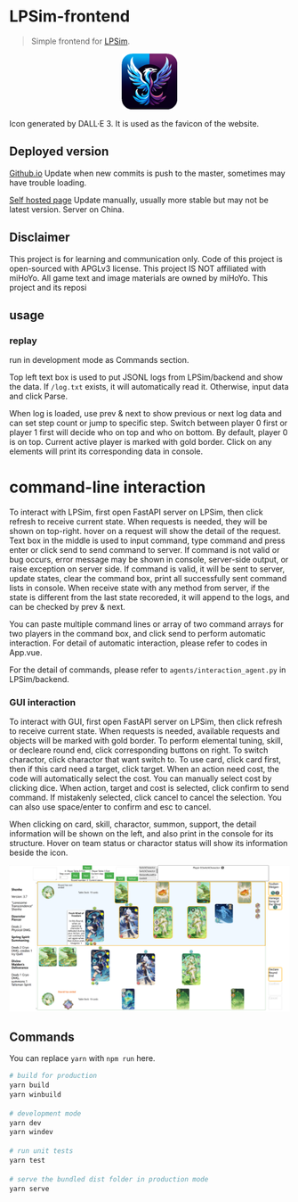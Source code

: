 # LPSim-frontend

> Simple frontend for [LPSim](https://github.com/LPSim/backend).

<p align="center">
  <img src="static/favicon.png" alt="Favicon" width="100">
</p>

Icon generated by DALL·E 3. It is used as the favicon of the website.

## Deployed version

[Github.io](https://lpsim.github.io/frontend/) Update when new commits is push
to the master, sometimes may have trouble loading.

[Self hosted page](https://lpsim.zyr17.cn/) Update manually, usually more stable but may not be latest version. Server on China.

## Disclaimer

This project is for learning and communication only. Code of this project is open-sourced with APGLv3 license. This project IS NOT affiliated with miHoYo. All game text and image materials are owned by miHoYo. This project and its reposi

## usage

### replay

run in development mode as Commands section.

Top left text box is used to put JSONL logs from LPSim/backend and show the data.
If `/log.txt` exists, it will automatically read it. Otherwise, input data
and click Parse.

When log is loaded, use prev \& next to show previous or next log data and
can set step count or jump to specific step. Switch between player 0 first or
player 1 first will decide who on top and who on bottom. By default, player 0
is on top. Current active player is marked with gold border. Click on any
elements will print its corresponding data in console.

# command-line interaction

To interact with LPSim, first open FastAPI server
on LPSim, then click refresh to receive current state. When requests is needed,
they will be shown on top-right. hover on a request will show the detail
of the request.
Text box in the middle is used to input command, type command and press enter
or click send to send command to server. If command is not valid or bug occurs,
error message may be shown in console, server-side output, or 
raise exception on server side. If command is valid, it will be sent to server,
update states, clear the command box, print all successfully sent command lists
in console. When receive state with any method from server, if the state is
different from the last state recoreded, it will append to the logs, and can
be checked by prev \& next.

You can paste multiple command lines or array of two command arrays for two
players in the command box, and click send to perform automatic interaction.
For detail of automatic interaction, please refer to codes in App.vue.

For the detail of commands, please refer to 
`agents/interaction_agent.py` in LPSim/backend.

### GUI interaction

To interact with GUI, first open FastAPI server on LPSim, then click refresh
to receive current state. When requests is needed, available requests and 
objects will be marked with gold border. To perform elemental tuning, skill,
or decleare round end, click corresponding buttons on right. To switch 
charactor, click charactor that want switch to. To use card, click card first,
then if this card need a target, click target. When an action need cost, the
code will automatically select the cost. You can manually select cost by 
clicking dice. When action, target and cost is selected, click confirm to send
command. If mistakenly selected, click cancel to cancel the selection. You can
also use space/enter to confirm and esc to cancel. 

When clicking on card, skill, charactor, summon, support, the detail 
information will be shown on the left, and also print in the console for its
structure. Hover on team status or charactor status will show its information
beside the icon.


![Sample](./docs/sample.png)

## Commands

You can replace `yarn` with `npm run` here.

```bash
# build for production
yarn build
yarn winbuild

# development mode
yarn dev
yarn windev

# run unit tests
yarn test

# serve the bundled dist folder in production mode
yarn serve
```
